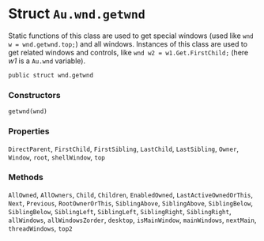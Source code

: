 # Struct `Au.wnd.getwnd`

Static functions of this class are used to get special windows (used like `wnd w = wnd.getwnd.top;`) and all windows. Instances of this class are used to get related windows and controls, like `wnd w2 = w1.Get.FirstChild;` (here *w1* is a `Au.wnd` variable).

```
public struct wnd.getwnd
```

### Constructors

`getwnd(wnd)`

### Properties

`DirectParent`, `FirstChild`, `FirstSibling`, `LastChild`, `LastSibling`, `Owner`, `Window`, `root`, `shellWindow`, `top`

### Methods

`AllOwned`, `AllOwners`, `Child`, `Children`, `EnabledOwned`, `LastActiveOwnedOrThis`, `Next`, `Previous`, `RootOwnerOrThis`, `SiblingAbove`, `SiblingAbove`, `SiblingBelow`, `SiblingBelow`, `SiblingLeft`, `SiblingLeft`, `SiblingRight`, `SiblingRight`, `allWindows`, `allWindowsZorder`, `desktop`, `isMainWindow`, `mainWindows`, `nextMain`, `threadWindows`, `top2`
